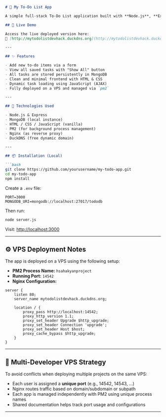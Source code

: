 ````markdown
# 📝 My To-Do List App

A simple full-stack To-Do List application built with **Node.js**, **Express**, **MongoDB**, and served using **Nginx** on a **VPS**.

## 🚀 Live Demo

Access the live deployed version here:  
🔗 [http://mytodolistdevhack.duckdns.org](http://mytodolistdevhack.duckdns.org)

---

## ✨ Features

- Add new to-do items via a form
- View all saved tasks with "Show All" button
- All tasks are stored persistently in MongoDB
- Clean and minimal frontend with HTML & CSS
- Dynamic task loading using JavaScript (AJAX)
- Fully deployed on a VPS and managed via `pm2`

---

## 🧰 Technologies Used

- Node.js & Express
- MongoDB (local instance)
- HTML / CSS / JavaScript (vanilla)
- PM2 (for background process management)
- Nginx (as reverse proxy)
- DuckDNS (free dynamic domain)

---

## 📦 Installation (Local)

```bash
git clone https://github.com/yourusername/my-todo-app.git
cd my-todo-app
npm install
````

Create a `.env` file:

```env
PORT=3000
MONGODB_URI=mongodb://localhost:27017/tododb
```

Then run:

```bash
node server.js
```

Visit: [http://localhost:3000](http://localhost:3000)

---

## ⚙️ VPS Deployment Notes

The app is deployed on a VPS using the following setup:

* **PM2 Process Name:** `hsahakyanproject`
* **Running Port:** `14542`
* **Nginx Configuration:**

```nginx
server {
    listen 80;
    server_name mytodolistdevhack.duckdns.org;

    location / {
        proxy_pass http://localhost:14542;
        proxy_http_version 1.1;
        proxy_set_header Upgrade $http_upgrade;
        proxy_set_header Connection 'upgrade';
        proxy_set_header Host $host;
        proxy_cache_bypass $http_upgrade;
    }
}
```

---

## 🤝 Multi-Developer VPS Strategy

To avoid conflicts when deploying multiple projects on the same VPS:

* Each user is assigned a **unique port** (e.g., 14542, 14543, …)
* Nginx routes traffic based on domain/subdomain or subpath
* Each app is managed independently with PM2 using unique process names
* Shared documentation helps track port usage and configurations

---







